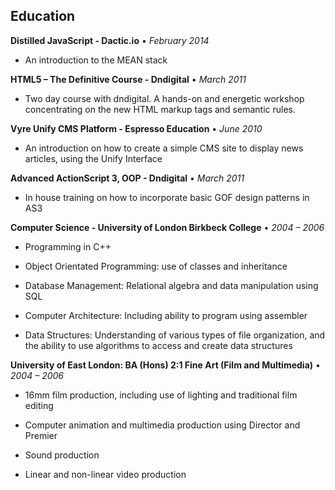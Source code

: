 ## Education

**Distilled JavaScript - Dactic.io** • _February 2014_

- An introduction to the MEAN stack

**HTML5 – The Definitive Course - Dndigital** • _March 2011_

- Two day course with dndigital. A hands-on and energetic workshop concentrating on the new HTML markup tags and semantic rules.

**Vyre Unify CMS Platform - Espresso Education** • _June 2010_

- An introduction on how to create a simple CMS site to display news articles, using the Unify Interface

**Advanced ActionScript 3, OOP - Dndigital** • _March 2011_

- In house training on how to incorporate basic GOF design patterns in AS3

**Computer Science - University of London Birkbeck College** • _2004 – 2006_

- Programming in C++

- Object Orientated Programming: use of classes and inheritance

- Database Management: Relational algebra and data manipulation using SQL

- Computer Architecture: Including ability to program using assembler

- Data Structures: Understanding of various types of file organization, and the ability to use algorithms to access and create data structures

**University of East London: BA (Hons) 2:1 Fine Art (Film and Multimedia)** • _2004 – 2006_

- 16mm film production, including use of lighting and traditional film editing
 
- Computer animation and multimedia production using Director and Premier

- Sound production

- Linear and non-linear video production
